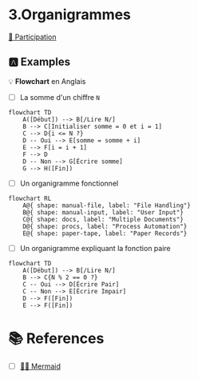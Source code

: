 # 3.Organigrammes

[:tada: Participation](.scripts/Participation.md)

## :a: Examples

:bulb: **Flowchart** en Anglais

- [ ] La somme d'un chiffre `N`

```mermaid
flowchart TD
    A([Début]) --> B[/Lire N/]
    B --> C[Initialiser somme = 0 et i = 1]
    C --> D{i <= N ?}
    D -- Oui --> E[somme = somme + i]
    E --> F[i = i + 1]
    F --> D
    D -- Non --> G[Écrire somme]
    G --> H([Fin])
```

- [ ] Un organigramme fonctionnel

```mermaid
flowchart RL
    A@{ shape: manual-file, label: "File Handling"}
    B@{ shape: manual-input, label: "User Input"}
    C@{ shape: docs, label: "Multiple Documents"}
    D@{ shape: procs, label: "Process Automation"}
    E@{ shape: paper-tape, label: "Paper Records"}
```

- [ ] Un organigramme expliquant la fonction paire

```mermaid
flowchart TD
    A([Début]) --> B[/Lire N/]
    B --> C{N % 2 == 0 ?}
    C -- Oui --> D[Écrire Pair]
    C -- Non --> E[Écrire Impair]
    D --> F([Fin])
    E --> F([Fin])
```
# :books: References

- [ ] [:mermaid: Mermaid](https://mermaid.js.org)

